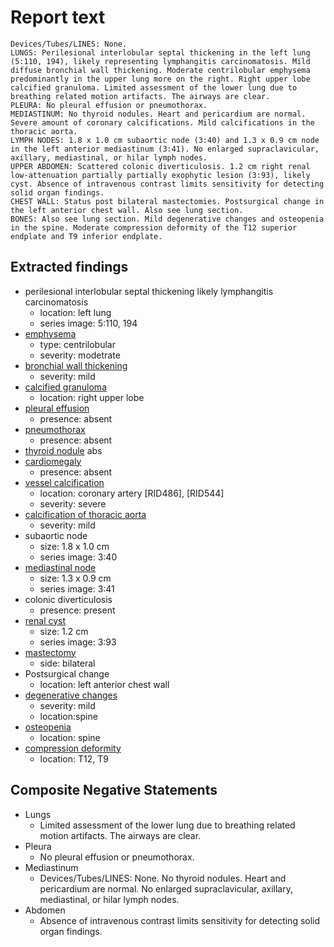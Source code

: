 # Report text

```text
Devices/Tubes/LINES: None.
LUNGS: Perilesional interlobular septal thickening in the left lung (5:110, 194), likely representing lymphangitis carcinomatosis. Mild diffuse bronchial wall thickening. Moderate centrilobular emphysema predominantly in the upper lung more on the right. Right upper lobe calcified granuloma. Limited assessment of the lower lung due to breathing related motion artifacts. The airways are clear.
PLEURA: No pleural effusion or pneumothorax.
MEDIASTINUM: No thyroid nodules. Heart and pericardium are normal. Severe amount of coronary calcifications. Mild calcifications in the thoracic aorta.
LYMPH NODES: 1.8 x 1.0 cm subaortic node (3:40) and 1.3 x 0.9 cm node in the left anterior mediastinum (3:41). No enlarged supraclavicular, axillary, mediastinal, or hilar lymph nodes.
UPPER ABDOMEN: Scattered colonic diverticulosis. 1.2 cm right renal low-attenuation partially partially exophytic lesion (3:93), likely cyst. Absence of intravenous contrast limits sensitivity for detecting solid organ findings.
CHEST WALL: Status post bilateral mastectomies. Postsurgical change in the left anterior chest wall. Also see lung section. 
BONES: Also see lung section. Mild degenerative changes and osteopenia in the spine. Moderate compression deformity of the T12 superior endplate and T9 inferior endplate. 
```

## Extracted findings

- perilesional interlobular septal thickening likely lymphangitis carcinomatosis
  - location: left lung
  - series image: 5:110, 194
- [emphysema](../../definitions/hood/emphysema.json)
  - type: centrilobular
  - severity: modetrate
- [bronchial wall thickening](../../definitions/hood/bronchial-wall-thickening.json)
  - severity: mild
- [calcified granuloma](../../definitions/hood/calcified-granuloma.json)
  - location: right upper lobe
- [pleural effusion](../../definitions/hood/pleural-effusion.json)
  - presence: absent
- [pneumothorax](../../definitions/hood/pneumothorax.json)
  - presence: absent
- [thyroid nodule](../../definitions/hood/thyroid-nodule.md)
abs
- [cardiomegaly](../../definitions/upmedic/Cardiomegaly.cde.md)
  - presence: absent
- [vessel calcification](../../definitions/nuance/coronary_artery_calcification.json)
  - location: coronary artery \[RID486\], \[RID544\]
  - severity: severe
- [calcification of thoracic aorta](../../definitions/nuance/thoracic_vessel_atherosclerotic_calcification.json)
  - severity: mild
- subaortic node
  - size: 1.8 x 1.0 cm
  - series image: 3:40
- [mediastinal node](../../definitions/hood/mediastinal-lymph-nodes.json)
  - size: 1.3 x 0.9 cm
  - series image: 3:41
- colonic diverticulosis
  - presence: present
- [renal cyst](../../definitions/nuance/hepatic_and_renal_cysts.json)
  - size: 1.2 cm
  - series image: 3:93
- [mastectomy](../../definitions/hood/mastectomy.json)
  - side: bilateral
- Postsurgical change
  - location: left anterior chest wall
- [degenerative changes](../../definitions/nuance/thoracic_spine_degenerative_changes.json)
  - severity: mild
  - location:spine
- [osteopenia](../../definitions/nuance/osteopenia.json)
  - location: spine
- [compression deformity](../../definitions/hood/compression-fracture.json)
  - location: T12, T9

## Composite Negative Statements

- Lungs
  - Limited assessment of the lower lung due to breathing related motion artifacts. The airways are clear.
- Pleura
  - No pleural effusion or pneumothorax.
- Mediastinum
  - Devices/Tubes/LINES: None. No thyroid nodules. Heart and pericardium are normal. No enlarged supraclavicular, axillary, mediastinal, or hilar lymph nodes.
- Abdomen
  - Absence of intravenous contrast limits sensitivity for detecting solid organ findings.
  